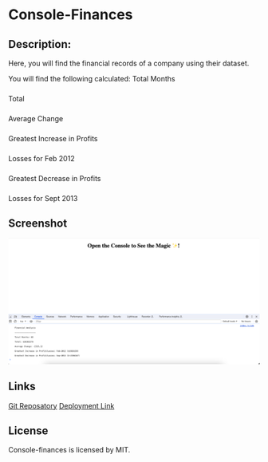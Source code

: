 # Console-Finances

## Description:
Here, you will find the financial records of a company using their dataset. 

You will find the following calculated: 
Total Months
###
Total
###
Average Change
###
Greatest Increase in Profits
###
Losses for Feb 2012
###
Greatest Decrease in Profits
###
Losses for Sept 2013

## Screenshot
![Console:](/assets/console.png)

## Links
[Git Reposatory](https://github.com/Zai-hub/Console-Finances)
[Deployment Link]()

## License
Console-finances is licensed by MIT.
